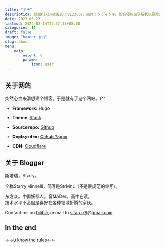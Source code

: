 ```yaml
---
title: "关于"
description: 封面Pixiv插画ID：9123056，画师：メディンキ。如有侵权请联系我以删除之。
date: 2023-06-23
lastmod: 2024-02-14T22:57:33+08:00
categories: []
draft: false
image: "banner.jpg"
slug: about
menu:
    main: 
        weight: 0
        params:
            icon: user
---
```



## 关于网站

突然心血来潮想建个博客。于是就有了这个网站。(^^

- **Framework:** [Hugo](https://gohugo.io)

- **Theme:** [Stack](https://github.com/CaiJimmy/hugo-theme-stack)

- **Source repo:** [Github](https://github.com)

- **Deployed to:** [Github Pages](https://pages.github.com)

- **CDN:** [Cloudflare](https://cloudflare.com)

    <!-- **[View change log](/changelog)** -->

## 关于 Blogger

斯塔瑞，Starry。

全称Starry Minnelli，简写是StrMnL（不是很规范的缩写）。

东方众。中国妖都人。音MADer。高中在读。  
技术水平不高但是喜好在各种领域折腾的家伙。

Contact me on [bilibili](https://b23.tv/5250T8l), or mail to [sitarui78@gmail.com](mailto:sitarui78@gmail.com).

## In the end

→→[u know the rules](https://vdse.bdstatic.com//192d9a98d782d9c74c96f09db9378d93.mp4)←←

